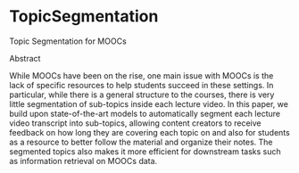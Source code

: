 # TopicSegmentation
Topic Segmentation for MOOCs

Abstract

While MOOCs have been on the rise, one main issue with MOOCs is the lack of specific resources to help students succeed in these settings. In particular, while there is a general structure to the courses, there is very little segmentation of sub-topics inside each lecture video. In this paper, we build upon state-of-the-art models to automatically segment each lecture video transcript into sub-topics, allowing content creators to receive feedback on how long they are covering each topic on and also for students as a resource to better follow the material and organize their notes. The segmented topics also makes it more efficient for downstream tasks such as information retrieval on MOOCs data.
